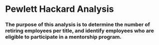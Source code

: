 # Pewlett Hackard Analysis

### The purpose of this analysis is to determine the number of retiring employees per title, and identify employees who are eligible to participate in a mentorship program. 
